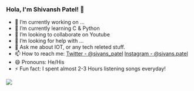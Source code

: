 ### Hola, I'm Shivansh Patel! 👋

- 🔭 I’m currently working on ...
- 🌱 I’m currently learning C & Python
- 👯 I’m looking to collaborate on Youtube
- 🤔 I’m looking for help with ...
- 💬 Ask me about IOT, or any tech releted stuff.
- 📫 How to reach me: [Twitter - @sivans_patel](https://twitter.com/sivans_patel) [Instagram - @sivans.patel](https://www.instagram.com/sivans.patel/)
- 😄 Pronouns: He/His
- ⚡ Fun fact: I spent almost 2-3 Hours listening songs everyday!

<img src="https://github-readme-stats.vercel.app/api?username=sivanspatel&&show_icon=true&title_color=ffffff&icon_color=bb2acf&text_color=daf7dc&bg_color=151515">
